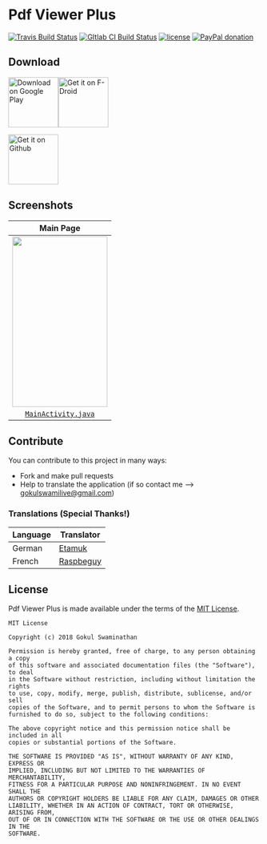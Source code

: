 # Pdf Viewer Plus 

[//]: # (Shields)

[![Travis Build Status](https://travis-ci.com/JavaCafe01/PdfViewer.svg?branch=master)](https://travis-ci.com/JavaCafe01/PdfViewer)
[![GItlab CI Build Status](https://gitlab.com/JavaCafe01/PdfViewer/badges/master/build.svg)](https://gitlab.com/JavaCafe01/PdfViewer)
[![license](https://img.shields.io/badge/license-MIT-blue.svg)](https://github.com/JavaCafe01/PdfViewer/blob/master/LICENSE)
[![PayPal donation](https://img.shields.io/badge/donate-paypal-yellow.svg)](https://www.paypal.me/gsnathan)

## Download

<a href="https://play.google.com/store/apps/details?id=com.gsnathan.pdfviewer"><img src="https://play.google.com/intl/en_us/badges/images/generic/en_badge_web_generic.png" alt="Download on Google Play" height="100"></a><a href="https://f-droid.org/en/packages/com.gsnathan.pdfviewer"><img src="https://f-droid.org/badge/get-it-on.png" alt="Get it on F-Droid" height="100"></a>

<a href="https://github.com/JavaCafe01/PdfViewer/releases/latest"><img src="http://yt3dl.net/images/apk-download-badge.png" alt="Get it on Github" height="100"></a>

## Screenshots

| Main Page |
|:-:|
| <img src ="./images/mainpage.png" width="190" height="340"/> |
| [`MainActivity.java`](https://github.com/JavaCafe01/PdfViewer/blob/master/app/src/main/java/com/gsnathan/pdfviewer/MainActivity.java) |


## Contribute

You can contribute to this project in many ways:
* Fork and make pull requests
* Help to translate the application (if so contact me --> gokulswamilive@gmail.com)

### Translations (Special Thanks!)

| Language  | Translator |
| ------------- | ------------- |
| German  | [Etamuk](https://github.com/Etamuk)  |
| French  | [Raspbeguy](https://github.com/raspbeguy)  |

## License

Pdf Viewer Plus is made available under the terms of the [MIT License](https://opensource.org/licenses/MIT).
```
MIT License

Copyright (c) 2018 Gokul Swaminathan

Permission is hereby granted, free of charge, to any person obtaining a copy
of this software and associated documentation files (the "Software"), to deal
in the Software without restriction, including without limitation the rights
to use, copy, modify, merge, publish, distribute, sublicense, and/or sell
copies of the Software, and to permit persons to whom the Software is
furnished to do so, subject to the following conditions:

The above copyright notice and this permission notice shall be included in all
copies or substantial portions of the Software.

THE SOFTWARE IS PROVIDED "AS IS", WITHOUT WARRANTY OF ANY KIND, EXPRESS OR
IMPLIED, INCLUDING BUT NOT LIMITED TO THE WARRANTIES OF MERCHANTABILITY,
FITNESS FOR A PARTICULAR PURPOSE AND NONINFRINGEMENT. IN NO EVENT SHALL THE
AUTHORS OR COPYRIGHT HOLDERS BE LIABLE FOR ANY CLAIM, DAMAGES OR OTHER
LIABILITY, WHETHER IN AN ACTION OF CONTRACT, TORT OR OTHERWISE, ARISING FROM,
OUT OF OR IN CONNECTION WITH THE SOFTWARE OR THE USE OR OTHER DEALINGS IN THE
SOFTWARE.
```



